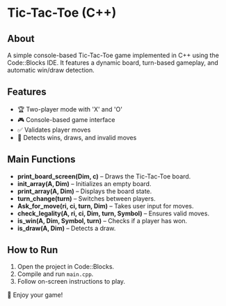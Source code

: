 
# Tic-Tac-Toe (C++)

## About
A simple console-based Tic-Tac-Toe game implemented in C++ using the Code::Blocks IDE. It features a dynamic board, turn-based gameplay, and automatic win/draw detection.

## Features
- 🏆 Two-player mode with 'X' and 'O'
- 🎮 Console-based game interface
- ✅ Validates player moves
- 🏁 Detects wins, draws, and invalid moves

## Main Functions
- **print_board_screen(Dim, c)** – Draws the Tic-Tac-Toe board.
- **init_array(A, Dim)** – Initializes an empty board.
- **print_array(A, Dim)** – Displays the board state.
- **turn_change(turn)** – Switches between players.
- **Ask_for_move(ri, ci, turn, Dim)** – Takes user input for moves.
- **check_legality(A, ri, ci, Dim, turn, Symbol)** – Ensures valid moves.
- **is_win(A, Dim, Symbol, turn)** – Checks if a player has won.
- **is_draw(A, Dim)** – Detects a draw.

## How to Run
1. Open the project in Code::Blocks.
2. Compile and run `main.cpp`.
3. Follow on-screen instructions to play.

🎉 Enjoy your game!
```

